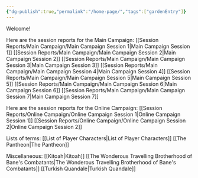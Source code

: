 ```yaml
---
{"dg-publish":true,"permalink":"/home-page/","tags":["gardenEntry"]}
---
```


Welcome!

Here are the session reports for the Main Campaign:
[[Session Reports/Main Campaign/Main Campaign Session 1\|Main Campaign Session 1]]
[[Session Reports/Main Campaign/Main Campaign Session 2\|Main Campaign Session 2]]
[[Session Reports/Main Campaign/Main Campaign Session 3\|Main Campaign Session 3]]
[[Session Reports/Main Campaign/Main Campaign Session 4\|Main Campaign Session 4]]
[[Session Reports/Main Campaign/Main Campaign Session 5\|Main Campaign Session 5]]
[[Session Reports/Main Campaign/Main Campaign Session 6\|Main Campaign Session 6]]
[[Session Reports/Main Campaign/Main Campaign Session 7\|Main Campaign Session 7]]

Here are the session reports for the Online Campaign:
[[Session Reports/Online Campaign/Online Campaign Session 1\|Online Campaign Session 1]]
[[Session Reports/Online Campaign/Online Campaign Session 2\|Online Campaign Session 2]]

Lists of terms:
[[List of Player Characters\|List of Player Characters]]
[[The Pantheon\|The Pantheon]]

Miscellaneous:
[[Kitoah\|Kitoah]]
[[The Wonderous Travelling Brotherhood of Bane's Combatants\|The Wonderous Travelling Brotherhood of Bane's Combatants]]
[[Turkish Quandale\|Turkish Quandale]]